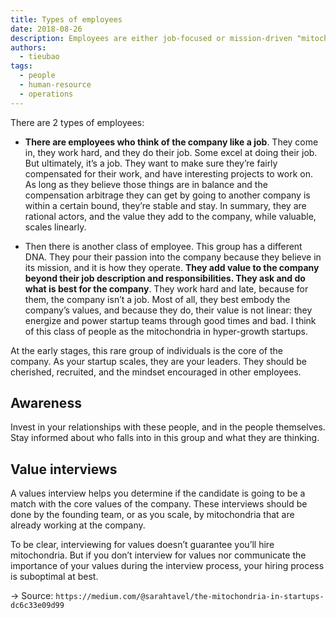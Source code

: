 ```yaml
---
title: Types of employees
date: 2018-08-26
description: Employees are either job-focused or mission-driven "mitochondria" who drive company growth. Prioritizing the latter through values interviews is key to startup success.
authors: 
  - tieubao
tags: 
  - people
  - human-resource
  - operations
---
```


There are 2 types of employees:

* **There are employees who think of the company like a job**. They come in, they work hard, and they do their job. Some excel at doing their job. But ultimately, it’s a job. They want to make sure they’re fairly compensated for their work, and have interesting projects to work on. As long as they believe those things are in balance and the compensation arbitrage they can get by going to another company is within a certain bound, they’re stable and stay. In summary, they are rational actors, and the value they add to the company, while valuable, scales linearly.

* Then there is another class of employee. This group has a different DNA. They pour their passion into the company because they believe in its mission, and it is how they operate. **They add value to the company beyond their job description and responsibilities. They ask and do what is best for the company**. They work hard and late, because for them, the company isn’t a job. Most of all, they best embody the company’s values, and because they do, their value is not linear: they energize and power startup teams through good times and bad. I think of this class of people as the mitochondria in hyper-growth startups.

At the early stages, this rare group of individuals is the core of the company. As your startup scales, they are your leaders. They should be cherished, recruited, and the mindset encouraged in other employees.

## Awareness

Invest in your relationships with these people, and in the people themselves. Stay informed about who falls into in this group and what they are thinking.

## Value interviews

A values interview helps you determine if the candidate is going to be a match with the core values of the company. These interviews should be done by the founding team, or as you scale, by mitochondria that are already working at the company.

To be clear, interviewing for values doesn’t guarantee you’ll hire mitochondria. But if you don’t interview for values nor communicate the importance of your values during the interview process, your hiring process is suboptimal at best.

→ Source: `https://medium.com/@sarahtavel/the-mitochondria-in-startups-dc6c33e09d99`
